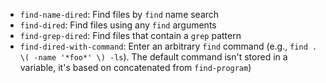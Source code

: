- `find-name-dired`: Find files by `find` name search
- `find-dired`: Find files using any `find` arguments
- `find-grep-dired`: Find files that contain a `grep` pattern
- `find-dired-with-command`: Enter an arbitrary `find` command (e.g., `find . \( -name '*foo*' \) -ls`). The default command isn't stored in a variable, it's based on concatenated from `find-program`)
